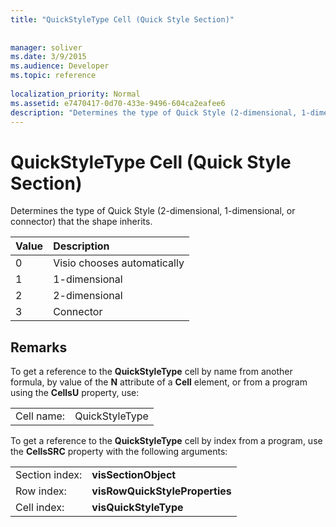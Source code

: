 ```yaml
---
title: "QuickStyleType Cell (Quick Style Section)"
 
 
manager: soliver
ms.date: 3/9/2015
ms.audience: Developer
ms.topic: reference
 
localization_priority: Normal
ms.assetid: e7470417-0d70-433e-9496-604ca2eafee6
description: "Determines the type of Quick Style (2-dimensional, 1-dimensional, or connector) that the shape inherits."
---
```


# QuickStyleType Cell (Quick Style Section)

Determines the type of Quick Style (2-dimensional, 1-dimensional, or connector) that the shape inherits. 
  
|**Value**|**Description**|
|:-----|:-----|
|0  <br/> |Visio chooses automatically  <br/> |
|1  <br/> |1-dimensional  <br/> |
|2  <br/> |2-dimensional  <br/> |
|3  <br/> |Connector  <br/> |
   
## Remarks

To get a reference to the **QuickStyleType** cell by name from another formula, by value of the **N** attribute of a **Cell** element, or from a program using the **CellsU** property, use: 
  
|||
|:-----|:-----|
| Cell name:  <br/> | QuickStyleType  <br/> |
   
To get a reference to the **QuickStyleType** cell by index from a program, use the **CellsSRC** property with the following arguments: 
  
|||
|:-----|:-----|
| Section index:  <br/> |**visSectionObject** <br/> |
| Row index:  <br/> |**visRowQuickStyleProperties** <br/> |
| Cell index:  <br/> |**visQuickStyleType** <br/> |
   

